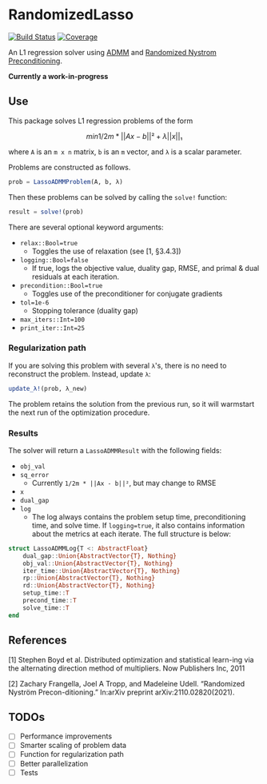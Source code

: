 # RandomizedLasso

[![Build Status](https://github.com/tjdiamandis/RandomizedLasso.jl/actions/workflows/CI.yml/badge.svg?branch=main)](https://github.com/tjdiamandis/RandomizedLasso.jl/actions/workflows/CI.yml?query=branch%3Amain)
[![Coverage](https://codecov.io/gh/tjdiamandis/RandomizedLasso.jl/branch/main/graph/badge.svg)](https://codecov.io/gh/tjdiamandis/RandomizedLasso.jl)

An L1 regression solver using [ADMM](https://stanford.edu/~boyd/admm.html) and [Randomized Nystrom Preconditioning](https://arxiv.org/pdf/2110.02820).

**Currently a work-in-progress**

## Use
This package solves L1 regression problems of the form
```math
min     1/2m * ||Ax - b||² + λ||x||₁
```
where `A` is an `m x n` matrix, `b` is an `m` vector, and `λ` is a scalar parameter.

Problems are constructed as follows.
```julia
prob = LassoADMMProblem(A, b, λ)
```

Then these problems can be solved by calling the `solve!` function:
```julia
result = solve!(prob)
```
There are several optional keyword arguments:
- `relax::Bool=true`
    - Toggles the use of relaxation (see [1, §3.4.3])
- `logging::Bool=false`
    - If true, logs the objective value, duality gap, RMSE, and primal & dual residuals at each iteration.
- `precondition::Bool=true`
    - Toggles use of the preconditioner for conjugate gradients
- `tol=1e-6 `
    - Stopping tolerance (duality gap)
- `max_iters::Int=100 `
- `print_iter::Int=25` 


### Regularization path
If you are solving this problem with several `λ`'s, there is no need to reconstruct the problem. Instead, update `λ`:
```julia
update_λ!(prob, λ_new)
```
The problem retains the solution from the previous run, so it will warmstart the next run of the optimization procedure.


### Results
The solver will return a `LassoADMMResult` with the following fields:
- `obj_val`
- `sq_error`
    - Currently `1/2m * ||Ax - b||²`, but may change to RMSE
- `x`
- `dual_gap`
- `log`
    - The log always contains the problem setup time, preconditioning time, and solve time. If `logging=true`, it also contains information about the metrics at each iterate. The full structure is below:
```julia
struct LassoADMMLog{T <: AbstractFloat}
    dual_gap::Union{AbstractVector{T}, Nothing}
    obj_val::Union{AbstractVector{T}, Nothing}
    iter_time::Union{AbstractVector{T}, Nothing}
    rp::Union{AbstractVector{T}, Nothing}
    rd::Union{AbstractVector{T}, Nothing}
    setup_time::T
    precond_time::T
    solve_time::T
end
```


## References
[1] Stephen Boyd et al. Distributed optimization and statistical learn-ing via the alternating direction method of multipliers. Now Publishers Inc, 2011

[2] Zachary Frangella, Joel A Tropp, and Madeleine Udell. “Randomized Nyström Precon-ditioning.” In:arXiv preprint arXiv:2110.02820(2021).

## TODOs
- [ ] Performance improvements
- [ ] Smarter scaling of problem data
- [ ] Function for regularization path
- [ ] Better parallelization
- [ ] Tests